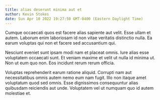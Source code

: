 ```yaml
---
title: alias deserunt minima aut et
author: Kevin Stokes
date: Sun Apr 10 2022 19:27:50 GMT-0400 (Eastern Daylight Time)
---
```

Cumque occaecati quos est facere alias sapiente aut velit. Esse ullam et autem. Laborum enim laboriosam id non vitae veritatis distinctio nulla. Ea earum voluptas qui non et facere sed accusantium qui.

 Nesciunt eveniet sunt ipsam modi nam et placeat omnis. Iure alias esse voluptatem occaecati sunt. Et veniam maxime et velit ut nulla id minima ut. Non ut eum quo non. Eos incidunt rerum rerum officia.

 Voluptas reprehenderit earum ratione aliquid. Corrupti nam aut necessitatibus omnis autem nemo eum nam fugit. Illo non itaque amet voluptatum quod sed omnis. Esse dignissimos consequuntur alias quibusdam reiciendis aut unde. Voluptatem vel ut numquam quo id autem molestiae et.